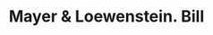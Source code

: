 ---
doi: 10.7916/D8795GQD
date_other: '1890'
date_other_textual: 1890-1899
form: printed ephemera
genre:
- Invoices
name:
- Mayer & Loewenstein
object_in_context_url: https://biggert.cul.columbia.edu/items/view/ave_biggert_01065
subject_hierarchical_geographic:
- New York, New York, United States
subject_name:
- Mayer & Loewenstein
title: Mayer & Loewenstein. Bill
sort_title: Mayer & Loewenstein. Bill
call_number: ave_biggert_01065
coordinates:
- 40.71277777777778,-74.00583333333333
pid: ave_biggert_01065
identifiers: ave_biggert_01065
thumbnail: https://derivativo-2.library.columbia.edu/iiif/2/ldpd:344484/full/!256,256/0/native.jpg
permalink: /biggert/ave_biggert_01065/
layout: iiif-image-page
---